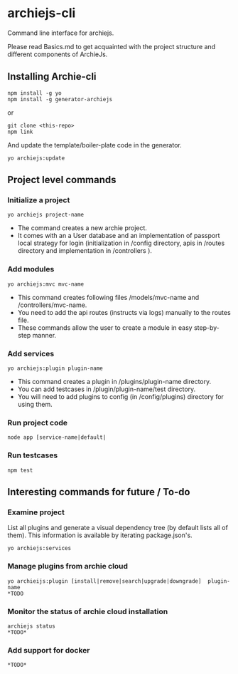 # archiejs-cli
Command line interface for archiejs.


Please read Basics.md to get acquainted with the project structure and different components of ArchieJs.


## Installing Archie-cli


    npm install -g yo
    npm install -g generator-archiejs

or

    git clone <this-repo>
    npm link


And update the template/boiler-plate code in the generator.


    yo archiejs:update


## Project level commands


### Initialize a project


    yo archiejs project-name


* The command creates a new archie project. 
* It comes with an a User database and an implementation of passport local strategy for login (initialization in /config directory, apis in /routes directory and implementation in /controllers ).


### Add modules


    yo archiejs:mvc mvc-name


* This command creates following files /models/mvc-name and /controllers/mvc-name. 
* You need to add the api routes (instructs via logs) manually to the routes file.
* These commands allow the user to create a module in easy step-by-step manner.


### Add services


    yo archiejs:plugin plugin-name


* This command creates a plugin in /plugins/plugin-name directory.
* You can add testcases in /plugin/plugin-name/test directory.
* You will need to add plugins to config (in /config/plugins) directory for using them.


### Run project code


    node app [service-name|default|


### Run testcases


    npm test


## Interesting commands for future / To-do


### Examine project


List all plugins and generate a visual dependency tree (by default lists all of them). This information is available by iterating package.json's.


    yo archiejs:services


### Manage plugins from archie cloud


    yo archieijs:plugin [install|remove|search|upgrade|downgrade]  plugin-name
    *TODO


### Monitor the status of archie cloud installation


    archiejs status
    *TODO*


### Add support for docker


    *TODO*
